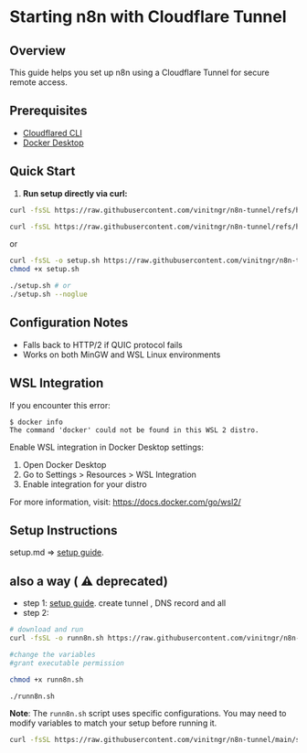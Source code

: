 # Starting n8n with Cloudflare Tunnel

## Overview
This guide helps you set up n8n using a Cloudflare Tunnel for secure remote access.

## Prerequisites
- [Cloudflared CLI](https://developers.cloudflare.com/cloudflare-one/connections/connect-apps/install-and-setup/installation/)
- [Docker Desktop](https://www.docker.com/products/docker-desktop/)

## Quick Start

1. **Run setup directly via curl:**

```bash
curl -fsSL https://raw.githubusercontent.com/vinitngr/n8n-tunnel/refs/heads/main/scripts/setup.sh | bash -s -- n8n <Domain(example.com)> 5678 

curl -fsSL https://raw.githubusercontent.com/vinitngr/n8n-tunnel/refs/heads/main/scripts/setup.sh | bash -s -- n8n <Domain> 5678 --noglue
```
or
```bash
curl -fsSL -o setup.sh https://raw.githubusercontent.com/vinitngr/n8n-tunnel/refs/heads/main/scripts/setup.sh
chmod +x setup.sh

./setup.sh # or
./setup.sh --noglue
```

## Configuration Notes
- Falls back to HTTP/2 if QUIC protocol fails
- Works on both MinGW and WSL Linux environments

## WSL Integration
If you encounter this error:
```
$ docker info
The command 'docker' could not be found in this WSL 2 distro.
```

Enable WSL integration in Docker Desktop settings:
1. Open Docker Desktop
2. Go to Settings > Resources > WSL Integration
3. Enable integration for your distro

For more information, visit: https://docs.docker.com/go/wsl2/

## Setup Instructions
setup.md => [setup guide](docs/setup.md).

## also a way ( ⚠️ deprecated)
- step 1: [setup guide](docs/setup.md). create tunnel , DNS record and all
- step 2: 
```bash
# download and run 
curl -fsSL -o runn8n.sh https://raw.githubusercontent.com/vinitngr/n8n-tunnel/main/scripts/runn8n.sh

#change the variables
#grant executable permission

chmod +x runn8n.sh

./runn8n.sh
```

**Note**: The `runn8n.sh` script uses specific configurations. You may need to modify variables to match your setup before running it.
``` bash 
curl -fsSL https://raw.githubusercontent.com/vinitngr/n8n-tunnel/main/scripts/runn8n.sh | bash
```
